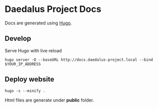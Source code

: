 # Daedalus Project Docs

Docs are generated using [Hugo](https://gohugo.io/).


## Develop

Serve Hugo with live reload

```
hugo server -D --baseURL http://docs.daedalus-project.local --bind $YOUR_IP_ADDRESS
```

## Deploy website

```
hugo -s --minify .
```

Html files are generate under **public** folder.
